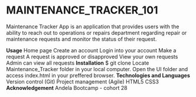 # MAINTENANCE_TRACKER_101
Maintenance Tracker App is an application that provides users with the ability to reach out to operations or repairs department regarding repair or maintenance requests and monitor the status of their request.

**Usage**
Home page
Create an account
Login into your account
Make a request
A request is approved or disapproved
View your own requests
Admin can view all requests
**Installation**
 $ git clone 
Locate Maintenance_Tracker folder in your local computer.
Open the UI folder and access index.html in your preffered browser.
**Technologies and Languages**
Version control (Git)
Project management (Agile)
HTML5
CSS3
**Acknowledgement**
Andela Bootcamp - cohort 28
